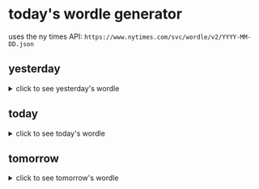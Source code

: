 # today's wordle generator

uses the ny times API: `https://www.nytimes.com/svc/wordle/v2/YYYY-MM-DD.json`

## yesterday

<details>
    <summary>click to see yesterday's wordle</summary>

    level

</details>

## today

<details>
    <summary>click to see today's wordle</summary>

    matte

</details>

## tomorrow

<details>
    <summary>click to see tomorrow's wordle</summary>

    lousy

</details>
